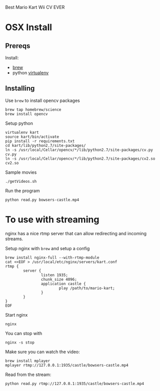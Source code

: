 Best Mario Kart Wii CV EVER

# OSX Install
## Prereqs
Install:
  - [brew](http://brew.sh/)
  - python [virtualenv](https://virtualenv.pypa.io/en/latest/)

## Installing

Use `brew` to install opencv packages
```
brew tap homebrew/science
brew install opencv
```

Setup python
```
virtualenv kart
source kart/bin/activate
pip install -r requirements.txt
cd kart/lib/python2.7/site-packages/
ln -s /usr/local/Cellar/opencv/*/lib/python2.7/site-packages/cv.py cv.py
ln -s /usr/local/Cellar/opencv/*/lib/python2.7/site-packages/cv2.so cv2.so
```

Sample movies
```
./getVideos.sh
```

Run the program
```
python read.py bowsers-castle.mp4
```

# To use with streaming
nginx has a nice rtmp server that can allow redirecting and incoming streams.

Setup nginx with `brew` and setup a config
```
brew install nginx-full --with-rtmp-module
cat <<EOF > /usr/local/etc/nginx/servers/kart.conf
rtmp {
        server {
                listen 1935;
                chunk_size 4096;
                application castle {
                        play /path/to/mario-kart;
                }
        }
}
EOF
```

Start nginx 
```
nginx
```

You can stop with 
```
nginx -s stop
```

Make sure you can watch the video:
```
brew install mplayer
mplayer rtmp://127.0.0.1:1935/castle/bowsers-castle.mp4
```

Read from the stream:
```
python read.py rtmp://127.0.0.1:1935/castle/bowsers-castle.mp4
```
